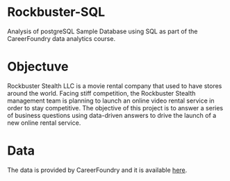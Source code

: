 # Rockbuster-SQL
Analysis of postgreSQL Sample Database using SQL as part of the CareerFoundry data analytics course. 
# Objectuve 
Rockbuster Stealth LLC is a movie rental company that used to have stores around the world. Facing stiff competition, the Rockbuster Stealth management team is planning to launch an online video rental service in order to stay competitive.
The objective of this project is to answer a series of business questions using data-driven answers to drive the launch of a new online rental service. 
# Data
The data is provided by CareerFoundry and it is available [here](http://www.postgresqltutorial.com/wp-content/uploads/2019/05/dvdrental.zip).  
